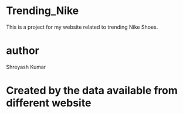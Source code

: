 # Trending_Nike
This is a project for my website related to trending Nike Shoes.
# author
Shreyash Kumar
# Created  by the data available from different website
